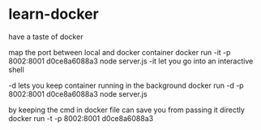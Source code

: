 # learn-docker
have a taste of docker


map the port between local and docker container
docker run -it -p 8002:8001 d0ce8a6088a3 node server.js
-it let you go into an interactive shell

-d lets you keep container running in the background
docker run -d -p 8002:8001 d0ce8a6088a3 node server.js

by keeping the cmd in docker file can save you from passing it directly
docker run -t -p 8002:8001 d0ce8a6088a3

